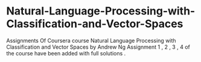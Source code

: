 # Natural-Language-Processing-with-Classification-and-Vector-Spaces
Assignments Of Coursera course Natural Language Processing with Classification and Vector Spaces by Andrew Ng
Assignment 1 , 2 , 3 , 4 of the course have been added with full solutions . 
